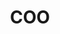 ---
draft: false
name: "Francesco De Giorgi"
title: "COO"
social: "https://www.linkedin.com/in/deggio/"
avatar: {
    src: "/team_gallery/deggio.jpg",
    alt: "Francesco De Giorgi"
}
publishDate: "2024-03-19 01:39"
---
